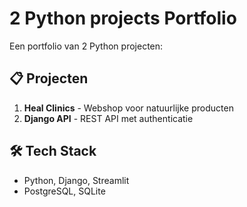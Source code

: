 # 2 Python projects Portfolio

Een portfolio van 2 Python projecten:

## 📋 Projecten
1. **Heal Clinics** - Webshop voor natuurlijke producten
2. **Django API** - REST API met authenticatie  


## 🛠️ Tech Stack
- Python, Django, Streamlit
- PostgreSQL, SQLite
